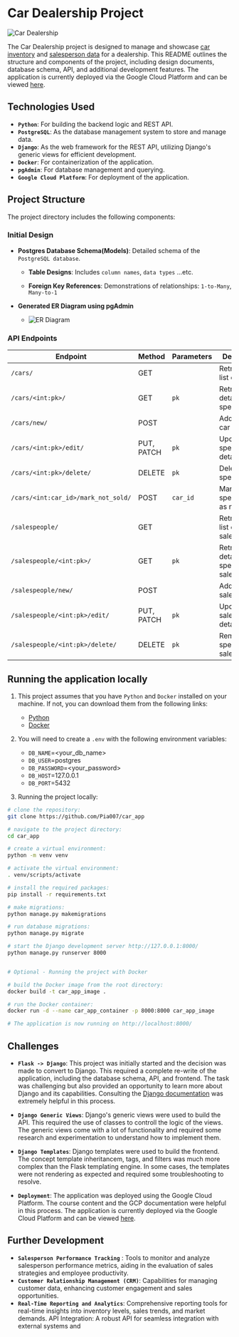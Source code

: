 # Car Dealership Project
![Car Dealership](car_app_img.PNG)

The Car Dealership project is designed to manage and showcase [car inventory](https://github.com/Pia007/car_app/assets/66088725/cf9e33b6-95df-4707-a257-e5e612825e30) and [salesperson data](https://github.com/Pia007/car_app/assets/66088725/904c49b8-7b32-4294-8748-444bd377fc6b) for a dealership. This README outlines the structure and components of the project, including design documents, database schema, API, and additional development features. The application is currently deployed via the Google Cloud Platform and can be viewed [here](https://car-app-wjuvn76ckq-uc.a.run.app).   

## Technologies Used

- **`Python`**: For building the backend logic and REST API.
- **`PostgreSQL`**: As the database management system to store and manage data.
- **`Django`**: As the web framework for the REST API, utilizing Django's generic views for efficient development.
- **`Docker`**: For containerization of the application.
- **`pgAdmin`**: For database management and querying.
- **`Google Cloud Platform`**: For deployment of the application.


## Project Structure

The project directory includes the following components:

### Initial Design


- **Postgres Database Schema(Models)**: Detailed schema of the `PostgreSQL database`.

  - **Table Designs**: Includes `column names`, `data types` ...etc.

  - **Foreign Key References**: Demonstrations of relationships: `1-to-Many`, `Many-to-1`

- **Generated ER Diagram using pgAdmin**

  - ![ER Diagram](/images/car_app_erd.png)


### API Endpoints

| Endpoint                              | Method    | Parameters | Description                               |
|---------------------------------------|-----------|------------|-------------------------------------------|
| `/cars/`                              | GET       |            | Retrieves a list of all cars              |
| `/cars/<int:pk>/`                     | GET       | `pk`       | Retrieves details of a specific car       |
| `/cars/new/`                          | POST      |            | Adds a new car                            |
| `/cars/<int:pk>/edit/`                | PUT, PATCH | `pk`       | Updates a specific car's details          |
| `/cars/<int:pk>/delete/`              | DELETE    | `pk`       | Deletes a specific car                    |
| `/cars/<int:car_id>/mark_not_sold/`   | POST      | `car_id`   | Marks a specific car as not sold          |
| `/salespeople/`                       | GET       |            | Retrieves a list of all salespeople       |
| `/salespeople/<int:pk>/`              | GET       | `pk`       | Retrieves details of a specific salesperson |
| `/salespeople/new/`                   | POST      |            | Adds a new salesperson                    |
| `/salespeople/<int:pk>/edit/`         | PUT, PATCH | `pk`       | Updates a salesperson's details           |
| `/salespeople/<int:pk>/delete/`       | DELETE    | `pk`       | Removes a specific salesperson            |


## Running the application locally
1. This project assumes that you have `Python` and `Docker` installed on your machine. If not, you can download them from the following links:
   - [Python](https://www.python.org/downloads/)
   - [Docker](https://www.docker.com/products/docker-desktop)
  
2. You will need to create a `.env` with the following environment variables:
   - `DB_NAME`=<your_db_name>
   - `DB_USER`=postgres
   - `DB_PASSWORD`=<your_password>
   - `DB_HOST`=127.0.0.1
   - `DB_PORT`=5432
  
3. Running the project locally:
```bash
# clone the repository:
git clone https://github.com/Pia007/car_app

# navigate to the project directory:
cd car_app

# create a virtual environment:
python -m venv venv 

# activate the virtual environment:
. venv/scripts/activate

# install the required packages:
pip install -r requirements.txt

# make migrations:
python manage.py makemigrations

# run database migrations:
python manage.py migrate

# start the Django development server http://127.0.0.1:8000/
python manage.py runserver 8000


# Optional - Running the project with Docker

# build the Docker image from the root directory:
docker build -t car_app_image .

# run the Docker container:
docker run -d --name car_app_container -p 8000:8000 car_app_image

# The application is now running on http://localhost:8000/
``` 

## Challenges

- **`Flask -> Django`**: This project was initially started and the decision was made to convert to Django. This required a complete re-write of the application, including the database schema, API, and frontend. The task was challenging but also provided an opportunity to learn more about Django and its capabilities. Consulting the [Django documentation](https://docs.djangoproject.com/en/3.2/) was extremely helpful in this process.

- **`Django Generic Views`**: Django's generic views were used to build the API. This required the use of classes to controll the logic of the views.  The generic views come with a lot of functionality and required some research and experimentation to understand how to implement them.

- **`Django Templates`**: Django templates were used to build the frontend. The concept template inheritancem, tags, and filters was much more complex than the Flask templating engine. In some cases, the templates were not rendering as expected and required some troubleshooting to resolve.

- **`Deployment`**: The application was deployed using the Google Cloud Platform. The course content and the GCP documentation were helpful in this process. The application is currently deployed via the Google Cloud Platform and can be viewed [here](https://car-app-wjuvn76ckq-uc.a.run.app).



## Further Development

- **`Salesperson Performance Tracking`** : Tools to monitor and analyze salesperson performance metrics, aiding in the evaluation of sales strategies and employee productivity.
- **`Customer Relationship Management (CRM)`**: Capabilities for managing customer data, enhancing customer engagement and sales opportunities.
- **`Real-Time Reporting and Analytics`**: Comprehensive reporting tools for real-time insights into inventory levels, sales trends, and market demands.
API Integration: A robust API for seamless integration with external systems and  





